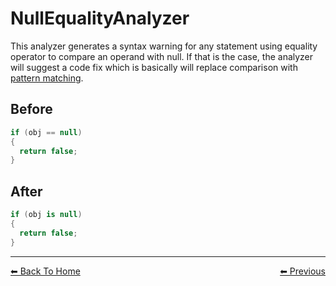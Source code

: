 ﻿# NullEqualityAnalyzer

This analyzer generates a syntax warning for any statement using equality operator to compare an operand with null.
If that is the case, the analyzer will suggest a code fix which is basically will replace comparison with [pattern matching](https://devblogs.microsoft.com/premier-developer/dissecting-the-pattern-matching-in-c-7/).

## Before

```csharp
if (obj == null)
{
  return false;
}
```

## After

```csharp
if (obj is null)
{
  return false;
}
```

---

<div style="display: flex; justify-content: space-between">
  <a href="../README.md"> ⬅ Back To Home </a>
  <a href="../CurlyBracketsAnalyzer/CurlyBracketsAnalyzer.md"> ⬅ Previous </a>
</div>
